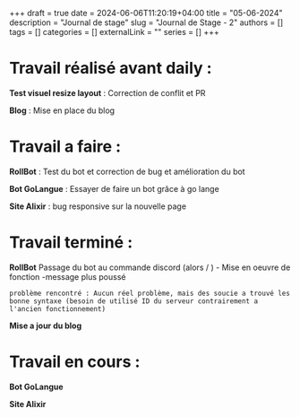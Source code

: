 +++ 
draft = true
date = 2024-06-06T11:20:19+04:00
title = "05-06-2024"
description = "Journal de stage"
slug = "Journal de Stage - 2"
authors = []
tags = []
categories = []
externalLink = ""
series = []
+++

# Travail réalisé avant daily :

**Test visuel resize layout** : Correction de conflit et PR

**Blog** : Mise en place du blog

# Travail a faire :

**RollBot** : Test du bot et correction de bug et amélioration du bot 

**Bot GoLangue** : Essayer de faire un bot grâce à go lange

**Site Alixir** : bug responsive sur la nouvelle page

# Travail terminé :

**RollBot** Passage du bot au commande discord (alors / )
    - Mise en oeuvre de fonction -message plus poussé

    problème rencontré : Aucun réel problème, mais des soucie a trouvé les bonne syntaxe (besoin de utilisé ID du serveur contrairement a l'ancien fonctionnement)

**Mise a jour du blog**


# Travail en cours :

**Bot GoLangue**

**Site Alixir**
